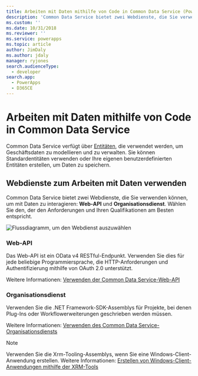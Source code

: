 ```yaml
---
title: Arbeiten mit Daten mithilfe von Code in Common Data Service (PowerApps) | Microsoft Docs
description: 'Common Data Service bietet zwei Webdienste, die Sie verwenden können, um mit Daten zu interagieren: Web-API und Organisationsdienst.'
ms.custom: ''
ms.date: 10/31/2018
ms.reviewer: ''
ms.service: powerapps
ms.topic: article
author: JimDaly
ms.author: jdaly
manager: ryjones
search.audienceType:
  - developer
search.app:
  - PowerApps
  - D365CE
---
```

# <a name="work-with-data-using-code-in-common-data-service"></a>Arbeiten mit Daten mithilfe von Code in Common Data Service

Common Data Service verfügt über [Entitäten](entities.md), die verwendet werden, um Geschäftsdaten zu modellieren und zu verwalten. Sie können Standardentitäten verwenden oder Ihre eigenen benutzerdefinierten Entitäten erstellen, um Daten zu speichern. 

## <a name="use-web-services-to-work-with-data"></a>Webdienste zum Arbeiten mit Daten verwenden

Common Data Service bietet zwei Webdienste, die Sie verwenden können, um mit Daten zu interagieren: **Web-API** und **Organisationsdienst**. Wählen Sie den, der den Anforderungen und Ihren Qualifikationen am Besten entspricht. 

![Flussdiagramm, um den Webdienst auszuwählen](media/whentousewebapi.png)

### <a name="web-api"></a>Web-API

Das Web-API ist ein OData v4 RESTful-Endpunkt. Verwenden Sie dies für jede beliebige Programmiersprache, die HTTP-Anforderungen und Authentifizierung mithilfe von OAuth 2.0 unterstützt.

Weitere Informationen: [Verwenden der Common Data Service-Web-API](webapi/overview.md) 

### <a name="organization-service"></a>Organisationsdienst

Verwenden Sie die .NET Framework-SDK-Assemblys für Projekte, bei denen Plug-Ins oder Workflowerweiterungen geschrieben werden müssen. 

Weitere Informationen: [Verwenden des Common Data Service-Organisationsdiensts](org-service/overview.md)

> [!NOTE]
> Verwenden Sie die Xrm-Tooling-Assemblys, wenn Sie eine Windows-Client-Anwendung erstellen. Weitere Informationen: [Erstellen von Windows-Client-Anwendungen mithilfe der XRM-Tools](xrm-tooling/build-windows-client-applications-xrm-tools.md)
